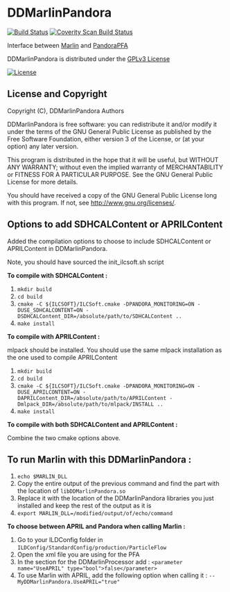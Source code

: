 # DDMarlinPandora
[![Build Status](https://travis-ci.org/iLCSoft/DDMarlinPandora.svg?branch=master)](https://travis-ci.org/iLCSoft/DDMarlinPandora)
[![Coverity Scan Build Status](https://scan.coverity.com/projects/11933/badge.svg)](https://scan.coverity.com/projects/ilcsoft-ddmarlinpandora)

Interface between [Marlin](https://github.com/iLCSoft/Marlin) and [PandoraPFA](https://github.com/PandoraPFA)

DDMarlinPandora is distributed under the [GPLv3 License](http://www.gnu.org/licenses/gpl-3.0.en.html)

[![License](https://www.gnu.org/graphics/gplv3-127x51.png)](https://www.gnu.org/licenses/gpl-3.0.en.html)

## License and Copyright
Copyright (C), DDMarlinPandora Authors

DDMarlinPandora is free software: you can redistribute it and/or modify it under the terms of the GNU General Public License as published by the Free Software Foundation, either version 3 of the License, or (at your option) any later version.

This program is distributed in the hope that it will be useful, but WITHOUT ANY WARRANTY; without even the implied warranty of MERCHANTABILITY or FITNESS FOR A PARTICULAR PURPOSE.  See the GNU General Public License for more details.

You should have received a copy of the GNU General Public License long with this program.  If not, see <http://www.gnu.org/licenses/>.

## Options to add SDHCALContent or APRILContent

Added the compilation options to choose to include SDHCALContent or APRILContent in DDMarlinPandora.

Note, you should have sourced the init_ilcsoft.sh script

**To compile with SDHCALContent :**

1. `mkdir build`
2. `cd build`
3. `cmake -C ${ILCSOFT}/ILCSoft.cmake -DPANDORA_MONITORING=ON -DUSE_SDHCALCONTENT=ON -DSDHCALContent_DIR=/absolute/path/to/SDHCALContent ..`
4. `make install`

**To compile with APRILContent :**

mlpack should be installed. You should use the same mlpack installation as the one used to compile APRILContent


1. `mkdir build`
2. `cd build`
3. `cmake -C ${ILCSOFT}/ILCSoft.cmake -DPANDORA_MONITORING=ON -DUSE_APRILCONTENT=ON -DAPRILContent_DIR=/absolute/path/to/APRILContent -Dmlpack_DIR=/absolute/path/to/mlpack/INSTALL ..`
4. `make install`

**To compile with both SDHCALContent and APRILContent :**

Combine the two cmake options above.

## To run Marlin with this DDMarlinPandora :

1. `echo $MARLIN_DLL`
2. Copy the entire output of the previous command and find the part with the location of `libDDMarlinPandora.so`
3. Replace it with the location of the DDMarlinPandora libraries you just installed and keep the rest of the output as it is
4. `export MARLIN_DLL=/modified/output/of/echo/command`

**To choose between APRIL and Pandora when calling Marlin :**

1. Go to your ILDConfig folder in `ILDConfig/StandardConfig/production/ParticleFlow`
2. Open the xml file you are using for the PFA
3. In the section for the DDMarlinProcessor add : `<parameter name="UseAPRIL" type="bool">false</parameter>`
4. To use Marlin with APRIL, add the following option when calling it : `--MyDDMarlinPandora.UseAPRIL="true"`

